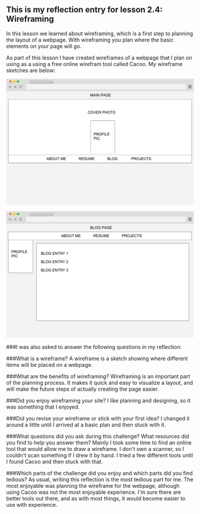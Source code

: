 ## This is my reflection entry for lesson 2.4: Wireframing

In this lesson we learned about wireframing, which is a first step to planning the layout of a webpage.  With wireframing you plan where the basic elements on your page will go.

As part of this lesson I have created wireframes of a webpage that I plan on using as a using a free online wirefram tool called Cacoo.  My wireframe sketches are below:

![wireframe-index](imgs/wireframe-index.png)

![wireframe-blog-index](imgs/wireframe-blog-index.png)

###I was also asked to answer the following questions in my reflection:

###What is a wireframe?
A wireframe is a sketch showing where different items will be placed on a webpage.

###What are the benefits of wireframing?
Wireframing is an important part of the planning process.  It makes it quick and easy to visualize a layout, and will make the future steps of actually creating the page easier.

###Did you enjoy wireframing your site?
I like planning and designing, so it was something that I enjoyed.

###Did you revise your wireframe or stick with your first idea?
I changed it around a little until I arrived at a basic plan and then stuck with it.

###What questions did you ask during this challenge? What resources did you find to help you answer them?
Mainly I took some time to find an online tool that would allow me to draw a wireframe.  I don't own a scanner, so I couldn't scan something if I drew it by hand.  I tried a few different tools until I found Cacoo and then stuck with that.

###Which parts of the challenge did you enjoy and which parts did you find tedious?
As usual, writing this reflection is the most tedious part for me.  The most enjoyable was planning the wireframe for the webpage, although using Cacoo was not the most enjoyable experience.  I'm sure there are better tools out there, and as with most things, it would become easier to use with experience.